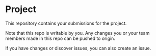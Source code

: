 # Project
This repository contains your submissions for the project.

Note that this repo is writable by you. Any changes you or your team members made in this repo can be pushed to origin.

If you have changes or discover issues, you can also create an issue.
